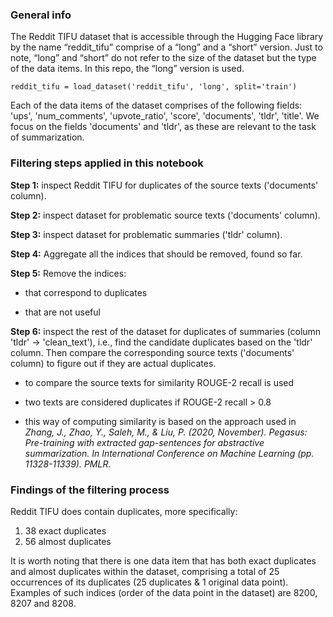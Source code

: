 ### General info

The Reddit TIFU dataset that is accessible through the Hugging Face library by the name “reddit_tifu” comprise of a “long” and a “short” version. Just to note, “long” and “short” do not refer to the size of the dataset but the type of the data items. In this repo, the “long” version is used.

    reddit_tifu = load_dataset('reddit_tifu', 'long', split='train')

Each of the data items of the dataset comprises of the following fields: 'ups', 'num_comments', 'upvote_ratio', 'score', 'documents', 'tldr', 'title'.
We focus on the fields 'documents' and 'tldr', as these are relevant to the task of summarization.



### Filtering steps applied in this notebook


**Step 1:** inspect Reddit TIFU for duplicates of the source texts ('documents' column).

**Step 2:** inspect dataset for problematic source texts ('documents' column).

**Step 3:** inspect dataset for problematic summaries ('tldr' column).

**Step 4:** Aggregate all the indices that should be removed, found so far.

**Step 5:** Remove the indices:

  * that correspond to duplicates
    
  * that are not useful

**Step 6:**  inspect the rest of the dataset for duplicates of summaries (column 'tldr' -> 'clean_text'), i.e., find the candidate duplicates based on the 'tldr' column. Then compare the corresponding source texts ('documents' column) to figure out if they are actual duplicates.

  * to compare the source texts for similarity ROUGE-2 recall is used

  * two texts are considered duplicates if ROUGE-2 recall > 0.8 
    
  * this way of computing similarity is based on the approach used in *Zhang, J., Zhao, Y., Saleh, M., & Liu, P. (2020, November). Pegasus: Pre-training with extracted gap-sentences for abstractive summarization. In International Conference on Machine Learning (pp. 11328-11339). PMLR.*


    
### Findings of the filtering process


Reddit TIFU does contain duplicates, more specifically:
1. 38 exact duplicates
2. 56 almost duplicates

It is worth noting that there is one data item that has both exact duplicates and almost duplicates within the dataset, comprising a total of 25 occurrences of its duplicates (25 duplicates & 1 original data point). Examples of such indices (order of the data point in the dataset) are 8200, 8207 and 8208.
 
